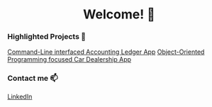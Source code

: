 
<h1 align="center"> Welcome! 👋</h1>

### Highlighted Projects 🌱

[Command-Line interfaced Accounting Ledger App](https://github.com/JYun-777/CLI-Accounting-Ledger)
[Object-Oriented Programming focused Car Dealership App](https://github.com/JYun-777/OOP-Car-Dealership)

### Contact me 📫

[LinkedIn](https://www.linkedin.com/in/jonathan-w-yun/)

<!--
**JYun-777/JYun-777** is a ✨ _special_ ✨ repository because its `README.md` (this file) appears on your GitHub profile.

Here are some ideas to get you started:

- 🔭 I’m currently working on ...
- 🌱 I’m currently learning ...
- 👯 I’m looking to collaborate on ...
- 🤔 I’m looking for help with ...
- 💬 Ask me about ...
- 📫 How to reach me: ...
- 😄 Pronouns: ...
- ⚡ Fun fact: ...
-->
